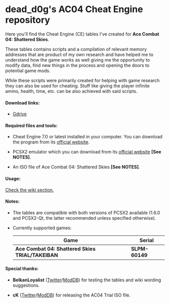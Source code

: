# dead_d0g's AC04 Cheat Engine repository

Here you'll find the Cheat Engine (CE) tables I've created for **Ace Combat 04: Shattered Skies**.

These tables contains scripts and a compilation of relevant memory addresses that are product of my own research and have helped me to understand how the game works as well giving me the opportunity to modify data, find new things in the process and opening the doors to potential game mods.

While these scripts were primarily created for helping with game research they can also be used for cheating. Stuff like giving the player infinite ammo, health, time, etc. can be also achieved with said scripts.

#### Download links:

- [Gdrive](https://drive.google.com/drive/folders/1-aXQxdJHZAKmApQHNvnfsrvHUpG217pu?usp=drive_link)

#### Required files and tools:

- Cheat Engine 7.0 or latest installed in your computer. You can download the program from its [official website](https://www.cheatengine.org/).

- PCSX2 emulator which you can download from its [official website](https://pcsx2.net/downloads/) **[See NOTES]**.

- An ISO file of Ace Combat 04: Shattered Skies **[See NOTES]**.

#### Usage:

[Check the wiki section.](https://github.com/deaththed0g/AC04-Cheat-Engine-repository/wiki)

#### Notes:
 
 - The tables are compatible with both versions of PCSX2 available (1.6.0 and PCSX2-Qt, the latter recommended unless specified otherwise).
 
 - Currently supported games:
	
	|**Game**|**Serial**|
	|-|-|
	|**Ace Combat 04: Shattered Skies TRIAL/TAKEIBAN**|**SLPM-60149**|


#### Special thanks:

- **BelkanLoyalist** ([Twitter](https://twitter.com/BelkanLoyalist)/[ModDB](https://www.moddb.com/members/justauser1)) for testing the tables and wiki wording suggestions.

- **cK** ([Twitter](https://twitter.com/Comebackkid2136)/[ModDB](https://www.moddb.com/members/comebackking41)) for releasing the AC04 Trial ISO file.
